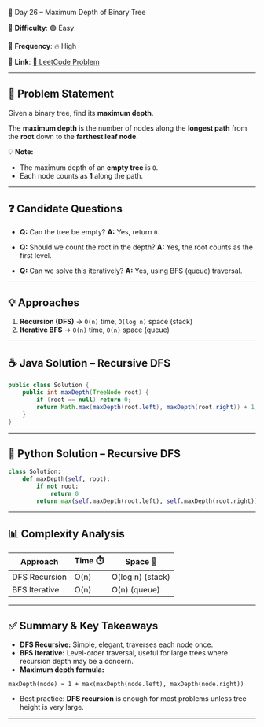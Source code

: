 🌟 Day 26 – Maximum Depth of Binary Tree

📌 **Difficulty**: 🟢 Easy

📌 **Frequency**: 🔥 High

📌 **Link**: [🔗 LeetCode Problem](https://oj.leetcode.com/problems/maximum-depth-of-binary-tree/)

---

## 📝 Problem Statement

Given a binary tree, find its **maximum depth**.

The **maximum depth** is the number of nodes along the **longest path** from the **root** down to the **farthest leaf node**.

💡 **Note:**

* The maximum depth of an **empty tree** is `0`.
* Each node counts as **1** along the path.

---

## ❓ Candidate Questions

* **Q:** Can the tree be empty?
  **A:** Yes, return `0`.

* **Q:** Should we count the root in the depth?
  **A:** Yes, the root counts as the first level.

* **Q:** Can we solve this iteratively?
  **A:** Yes, using BFS (queue) traversal.

---

## 💡 Approaches

1. **Recursion (DFS)** → `O(n)` time, `O(log n)` space (stack)
2. **Iterative BFS** → `O(n)` time, `O(n)` space (queue)

---

## ☕ Java Solution – Recursive DFS

```java
public class Solution {
    public int maxDepth(TreeNode root) {
        if (root == null) return 0;
        return Math.max(maxDepth(root.left), maxDepth(root.right)) + 1;
    }
}
```

---

## 🐍 Python Solution – Recursive DFS

```python
class Solution:
    def maxDepth(self, root):
        if not root:
            return 0
        return max(self.maxDepth(root.left), self.maxDepth(root.right)) + 1
```

---

## 📊 Complexity Analysis

| Approach      | Time ⏱️ | Space 💾         |
| ------------- | ------- | ---------------- |
| DFS Recursion | O(n)    | O(log n) (stack) |
| BFS Iterative | O(n)    | O(n) (queue)     |

---

## ✅ Summary & Key Takeaways

* **DFS Recursive:** Simple, elegant, traverses each node once.
* **BFS Iterative:** Level-order traversal, useful for large trees where recursion depth may be a concern.
* **Maximum depth formula:**

```
maxDepth(node) = 1 + max(maxDepth(node.left), maxDepth(node.right))
```

* Best practice: **DFS recursion** is enough for most problems unless tree height is very large.

---
